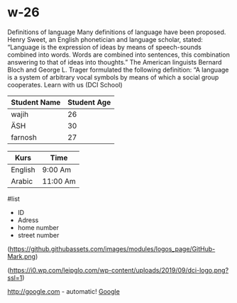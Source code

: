 # w-26
Definitions of language
Many definitions of language have been proposed. Henry Sweet, an English phonetician and language scholar, stated: “Language is the expression of ideas by means of speech-sounds combined into words. Words are combined into sentences, this combination answering to that of ideas into thoughts.” The American linguists Bernard Bloch and George L. Trager formulated the following definition: “A language is a system of arbitrary vocal symbols by means of which a social group cooperates.
Learn with us (DCI School)

Student Name | Student Age
------------ | -------------
wajih | 26
ÄSH| 30
farnosh|27

Kurs|Time
------------ | -------------
English |9:00 Am
Arabic | 11:00 Am

#list
* ID
* Adress
 * home number
 * street number
 
 
 
 
 (https://github.githubassets.com/images/modules/logos_page/GitHub-Mark.png)
 
 
 (https://i0.wp.com/leipglo.com/wp-content/uploads/2019/09/dci-logo.png?ssl=1)
 
 
 http://google.com - automatic!
 [Google](http://google.com)
 
 
